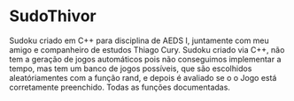 # SudoThivor
Sudoku criado em C++ para disciplina de AEDS I, juntamente com meu amigo e companheiro de estudos Thiago Cury.
Sudoku criado via C++, não tem a geração de jogos automáticos pois não conseguimos implementar a tempo, mas tem um banco de jogos possíveis, que são escolhidos aleatóriamentes com a função rand, e depois é avaliado se o o Jogo está corretamente preenchido.
Todas as funções documentadas.
